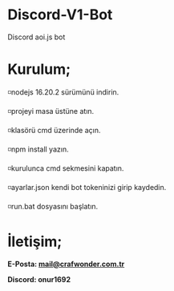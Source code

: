 # Discord-V1-Bot

Discord aoi.js bot

# Kurulum;
◽nodejs 16.20.2 sürümünü indirin.

◽projeyi masa üstüne atın.

◽klasörü cmd üzerinde açın.

◽npm install yazın.

◽kurulunca cmd sekmesini kapatın.

◽ayarlar.json kendi bot tokeninizi girip kaydedin.

◽run.bat dosyasını başlatın.
# İletişim;
**E-Posta: mail@crafwonder.com.tr**

**Discord: onur1692**

